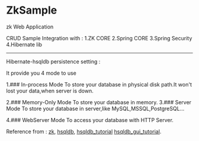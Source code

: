 # ZkSample
zk Web Application   

CRUD Sample Integration with :
1.ZK CORE
2.Spring CORE
3.Spring Security
4.Hibernate lib
***
Hibernate-hsqldb persistence setting :

It provide you 4 mode to use

1.### In-process Mode
To store your database in physical disk path.It won't lost your data,when server is down.
		<property name="hibernate.connection.url" value="jdbc:hsqldb:file:C:/data/sample" />

2.### Memory-Only Mode
To store your database in memory.
		<property name="hibernate.connection.url" value="jdbc:hsqldb:mem:data/store" />
3.### Server Mode
To store your database in server,like MySQL,MSSQL,PostgreSQL...
		<property name="hibernate.connection.url" value="jdbc:hsqldb://localhost:port/dbname" />

4.### WebServer Mode
To access your database with HTTP Server. 
		<property name="hibernate.connection.url" value="jdbc:hsqldb:http://localhost:port/dbname" />


Reference from : [zk](https://www.zkoss.org/),
[hsqldb](http://hsqldb.org/index.html),
[hsqldb_tutorial](http://java.openyu.org/2014/03/hsqldb1-database.html)
[hsqldb_gui_tutorial](http://java.openyu.org/2014/03/hsqldb3-guitable.html).